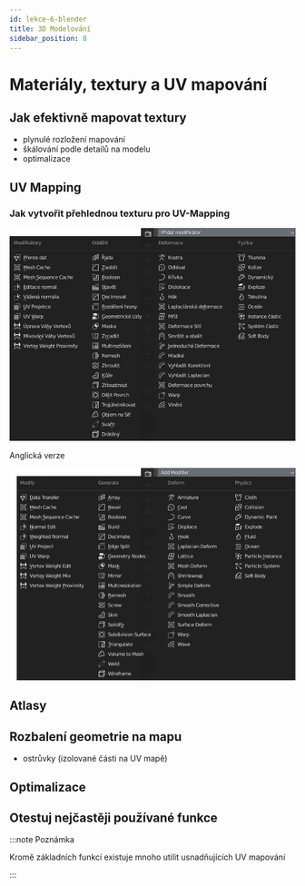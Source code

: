 ```yaml
---
id: lekce-6-blender
title: 3D Modelování
sidebar_position: 8
---
```


# Materiály, textury a UV mapování

## Jak efektivně mapovat textury
- plynulé rozložení mapování
- škálování podle detailů na modelu
- optimalizace

## UV Mapping
### Jak vytvořit přehlednou texturu pro UV-Mapping

![image](../img/blender-mod-cz.png)

Anglická verze

![image](../img/blender-mod-en.png)

## Atlasy
## Rozbalení geometrie na mapu
- ostrůvky (izolované části na UV mapě)
## Optimalizace
## Otestuj nejčastěji používané funkce

:::note Poznámka

 Kromě základních funkcí existuje mnoho utilit usnadňujících UV mapování

:::
